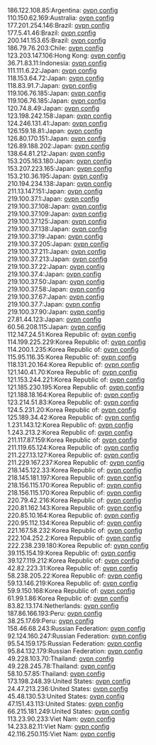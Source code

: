 186.122.108.85:Argentina: [ovpn config](vpn/186_122_108_85.ovpn)  
110.150.62.169:Australia: [ovpn config](vpn/110_150_62_169.ovpn)  
177.201.254.146:Brazil: [ovpn config](vpn/177_201_254_146.ovpn)  
177.5.41.46:Brazil: [ovpn config](vpn/177_5_41_46.ovpn)  
200.141.153.65:Brazil: [ovpn config](vpn/200_141_153_65.ovpn)  
186.79.76.203:Chile: [ovpn config](vpn/186_79_76_203.ovpn)  
123.203.147.106:Hong Kong: [ovpn config](vpn/123_203_147_106.ovpn)  
36.71.83.11:Indonesia: [ovpn config](vpn/36_71_83_11.ovpn)  
111.111.6.22:Japan: [ovpn config](vpn/111_111_6_22.ovpn)  
118.153.64.72:Japan: [ovpn config](vpn/118_153_64_72.ovpn)  
118.83.91.7:Japan: [ovpn config](vpn/118_83_91_7.ovpn)  
119.106.76.185:Japan: [ovpn config](vpn/119_106_76_185.ovpn)  
119.106.76.185:Japan: [ovpn config](vpn/119_106_76_185.ovpn)  
120.74.8.49:Japan: [ovpn config](vpn/120_74_8_49.ovpn)  
123.198.242.158:Japan: [ovpn config](vpn/123_198_242_158.ovpn)  
124.246.131.41:Japan: [ovpn config](vpn/124_246_131_41.ovpn)  
126.159.18.81:Japan: [ovpn config](vpn/126_159_18_81.ovpn)  
126.80.170.151:Japan: [ovpn config](vpn/126_80_170_151.ovpn)  
126.89.188.202:Japan: [ovpn config](vpn/126_89_188_202.ovpn)  
138.64.81.212:Japan: [ovpn config](vpn/138_64_81_212.ovpn)  
153.205.163.180:Japan: [ovpn config](vpn/153_205_163_180.ovpn)  
153.207.223.165:Japan: [ovpn config](vpn/153_207_223_165.ovpn)  
153.210.36.195:Japan: [ovpn config](vpn/153_210_36_195.ovpn)  
210.194.234.138:Japan: [ovpn config](vpn/210_194_234_138.ovpn)  
211.13.147.151:Japan: [ovpn config](vpn/211_13_147_151.ovpn)  
219.100.37.1:Japan: [ovpn config](vpn/219_100_37_1.ovpn)  
219.100.37.108:Japan: [ovpn config](vpn/219_100_37_108.ovpn)  
219.100.37.109:Japan: [ovpn config](vpn/219_100_37_109.ovpn)  
219.100.37.125:Japan: [ovpn config](vpn/219_100_37_125.ovpn)  
219.100.37.138:Japan: [ovpn config](vpn/219_100_37_138.ovpn)  
219.100.37.19:Japan: [ovpn config](vpn/219_100_37_19.ovpn)  
219.100.37.205:Japan: [ovpn config](vpn/219_100_37_205.ovpn)  
219.100.37.211:Japan: [ovpn config](vpn/219_100_37_211.ovpn)  
219.100.37.213:Japan: [ovpn config](vpn/219_100_37_213.ovpn)  
219.100.37.22:Japan: [ovpn config](vpn/219_100_37_22.ovpn)  
219.100.37.4:Japan: [ovpn config](vpn/219_100_37_4.ovpn)  
219.100.37.50:Japan: [ovpn config](vpn/219_100_37_50.ovpn)  
219.100.37.58:Japan: [ovpn config](vpn/219_100_37_58.ovpn)  
219.100.37.67:Japan: [ovpn config](vpn/219_100_37_67.ovpn)  
219.100.37.7:Japan: [ovpn config](vpn/219_100_37_7.ovpn)  
219.100.37.90:Japan: [ovpn config](vpn/219_100_37_90.ovpn)  
27.81.44.123:Japan: [ovpn config](vpn/27_81_44_123.ovpn)  
60.56.208.115:Japan: [ovpn config](vpn/60_56_208_115.ovpn)  
112.147.24.51:Korea Republic of: [ovpn config](vpn/112_147_24_51.ovpn)  
114.199.225.229:Korea Republic of: [ovpn config](vpn/114_199_225_229.ovpn)  
114.200.1.235:Korea Republic of: [ovpn config](vpn/114_200_1_235.ovpn)  
115.95.116.35:Korea Republic of: [ovpn config](vpn/115_95_116_35.ovpn)  
118.131.20.164:Korea Republic of: [ovpn config](vpn/118_131_20_164.ovpn)  
121.140.41.70:Korea Republic of: [ovpn config](vpn/121_140_41_70.ovpn)  
121.153.244.221:Korea Republic of: [ovpn config](vpn/121_153_244_221.ovpn)  
121.185.230.195:Korea Republic of: [ovpn config](vpn/121_185_230_195.ovpn)  
121.188.18.164:Korea Republic of: [ovpn config](vpn/121_188_18_164.ovpn)  
123.214.51.83:Korea Republic of: [ovpn config](vpn/123_214_51_83.ovpn)  
124.5.231.20:Korea Republic of: [ovpn config](vpn/124_5_231_20.ovpn)  
125.189.34.42:Korea Republic of: [ovpn config](vpn/125_189_34_42.ovpn)  
1.231.143.12:Korea Republic of: [ovpn config](vpn/1_231_143_12.ovpn)  
1.243.213.2:Korea Republic of: [ovpn config](vpn/1_243_213_2.ovpn)  
211.117.87.159:Korea Republic of: [ovpn config](vpn/211_117_87_159.ovpn)  
211.119.65.124:Korea Republic of: [ovpn config](vpn/211_119_65_124.ovpn)  
211.227.13.127:Korea Republic of: [ovpn config](vpn/211_227_13_127.ovpn)  
211.229.167.237:Korea Republic of: [ovpn config](vpn/211_229_167_237.ovpn)  
218.145.122.33:Korea Republic of: [ovpn config](vpn/218_145_122_33.ovpn)  
218.145.181.197:Korea Republic of: [ovpn config](vpn/218_145_181_197.ovpn)  
218.156.115.170:Korea Republic of: [ovpn config](vpn/218_156_115_170.ovpn)  
218.156.115.170:Korea Republic of: [ovpn config](vpn/218_156_115_170.ovpn)  
220.79.42.216:Korea Republic of: [ovpn config](vpn/220_79_42_216.ovpn)  
220.81.162.143:Korea Republic of: [ovpn config](vpn/220_81_162_143.ovpn)  
220.85.10.164:Korea Republic of: [ovpn config](vpn/220_85_10_164.ovpn)  
220.95.112.134:Korea Republic of: [ovpn config](vpn/220_95_112_134.ovpn)  
221.167.58.232:Korea Republic of: [ovpn config](vpn/221_167_58_232.ovpn)  
222.104.252.2:Korea Republic of: [ovpn config](vpn/222_104_252_2.ovpn)  
222.238.239.180:Korea Republic of: [ovpn config](vpn/222_238_239_180.ovpn)  
39.115.154.19:Korea Republic of: [ovpn config](vpn/39_115_154_19.ovpn)  
39.127.119.212:Korea Republic of: [ovpn config](vpn/39_127_119_212.ovpn)  
42.82.223.31:Korea Republic of: [ovpn config](vpn/42_82_223_31.ovpn)  
58.238.205.22:Korea Republic of: [ovpn config](vpn/58_238_205_22.ovpn)  
59.13.146.219:Korea Republic of: [ovpn config](vpn/59_13_146_219.ovpn)  
59.9.150.168:Korea Republic of: [ovpn config](vpn/59_9_150_168.ovpn)  
61.99.1.86:Korea Republic of: [ovpn config](vpn/61_99_1_86.ovpn)  
83.82.13.174:Netherlands: [ovpn config](vpn/83_82_13_174.ovpn)  
187.86.166.193:Peru: [ovpn config](vpn/187_86_166_193.ovpn)  
38.25.17.69:Peru: [ovpn config](vpn/38_25_17_69.ovpn)  
158.46.68.243:Russian Federation: [ovpn config](vpn/158_46_68_243.ovpn)  
92.124.160.247:Russian Federation: [ovpn config](vpn/92_124_160_247.ovpn)  
95.54.159.175:Russian Federation: [ovpn config](vpn/95_54_159_175.ovpn)  
95.84.132.179:Russian Federation: [ovpn config](vpn/95_84_132_179.ovpn)  
49.228.103.70:Thailand: [ovpn config](vpn/49_228_103_70.ovpn)  
49.228.245.78:Thailand: [ovpn config](vpn/49_228_245_78.ovpn)  
58.10.57.85:Thailand: [ovpn config](vpn/58_10_57_85.ovpn)  
173.198.248.39:United States: [ovpn config](vpn/173_198_248_39.ovpn)  
24.47.213.236:United States: [ovpn config](vpn/24_47_213_236.ovpn)  
45.48.130.53:United States: [ovpn config](vpn/45_48_130_53.ovpn)  
47.151.43.113:United States: [ovpn config](vpn/47_151_43_113.ovpn)  
66.215.181.249:United States: [ovpn config](vpn/66_215_181_249.ovpn)  
113.23.90.233:Viet Nam: [ovpn config](vpn/113_23_90_233.ovpn)  
14.233.82.11:Viet Nam: [ovpn config](vpn/14_233_82_11.ovpn)  
42.116.250.115:Viet Nam: [ovpn config](vpn/42_116_250_115.ovpn)  
